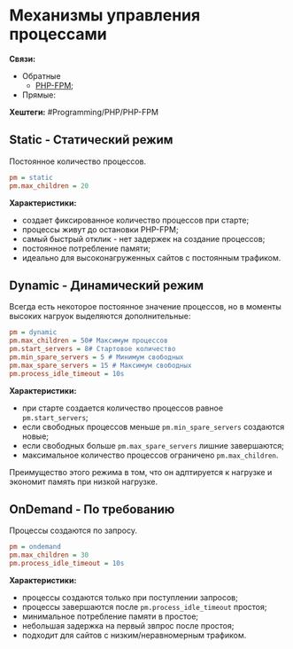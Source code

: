 
# Механизмы управления процессами

**Связи:**
- Обратные
	- [PHP-FPM](php-fpm);
- Прямые:
	

**Хештеги:** #Programming/PHP/PHP-FPM

## Static - Статический режим

Постоянное количество процессов.

```ini
pm = static
pm.max_children = 20
```

**Характеристики:**

- создает фиксированное количество процессов при старте;
- процессы живут до остановки PHP-FPM;
- самый быстрый отклик - нет задержек на создание процессов;
- постоянное потребление памяти;
- идеально для высоконагруженных сайтов с постоянным трафиком.

## Dynamic - Динамический режим

Всегда есть некоторое постоянное значение процессов, но в моменты высоких нагруок выделяются дополнительные:

```ini
pm = dynamic
pm.max_children = 50# Максимум процессов
pm.start_servers = 8# Стартовое количество
pm.min_spare_servers = 5 # Минимум свободных
pm.max_spare_servers = 15 # Максимум свободных
pm.process_idle_timeout = 10s
```

**Характеристики:**

- при старте создается количество процессов равное `pm.start_servers`;
- если свободных процессов меньше `pm.min_spare_servers` создаются новые;
- если свободных больше `pm.max_spare_servers` лишние завершаются;
- максимальное количество процессов ограничено `pm.max_children`.

Преимущество этого режима в том, что он адптируется к нагрузке и экономит память при низкой нагрузке.

## OnDemand - По требованию

Процессы создаются по запросу.

```ini
pm = ondemand
pm.max_children = 30
pm.process_idle_timeout = 10s
```

**Характеристики:**

- процессы создаются только при поступлении запросов;
- процессы завершаются после  `pm.process_idle_timeout` простоя;
- минимальное потребление памяти в простое;
- небольшая задержка на первый звпрос после простоя;
- подходит для сайтов с низким/неравномерным трафиком.
